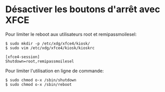 # Désactiver les boutons d'arrêt avec XFCE

Pour limiter le reboot aux utilisateurs root et remipassmoilesel:

	$ sudo mkdir -p /etc/xdg/xfce4/kiosk/
	$ sudo vim /etc/xdg/xfce4/kiosk/kioskrc

	[xfce4-session]
	Shutdown=root,remipassmoilesel

Pour limiter l'utilisation en ligne de commande:

	$ sudo chmod o-x /sbin/shutdown
	$ sudo chmod o-x /sbin/reboot

